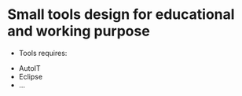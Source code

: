 <!-- 
Owned by: peena5370
-->
# Small tools design for educational and working purpose
* Tools requires: 
- AutoIT
- Eclipse
- ...
